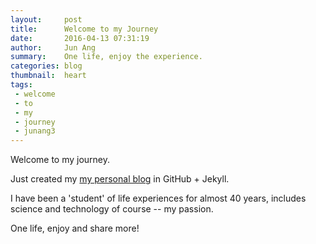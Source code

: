 ```yaml
---
layout:     post
title:      Welcome to my Journey
date:       2016-04-13 07:31:19
author:     Jun Ang
summary:    One life, enjoy the experience.
categories: blog
thumbnail:  heart
tags:
 - welcome
 - to
 - my
 - journey
 - junang3
---
```


Welcome to my journey.

Just created my [my personal blog][1] in GitHub + Jekyll.

I have been a 'student' of life experiences for almost 40 years, includes science and technology of course -- my passion.



One life, enjoy and share more!

[1]: http://junang3.github.io/
